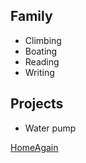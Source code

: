## Family
- Climbing
- Boating
- Reading
- Writing
## Projects
- Water pump

[HomeAgain](./index.html)
